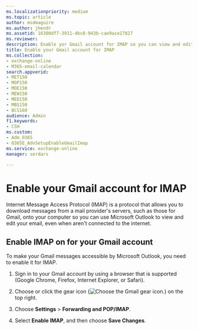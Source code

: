 ```yaml
---
ms.localizationpriority: medium
ms.topic: article
author: msdmaguire
ms.author: jhendr
ms.assetid: 16380df7-3911-4bc8-943b-cae9ace27827
ms.reviewer: 
description: Enable yor Gmail account for IMAP so you can view and edit your mail in Microsoft Outlook app.
title: Enable your Gmail account for IMAP
ms.collection: 
- exchange-online
- M365-email-calendar
search.appverid:
- MET150
- MOP150
- MOE150
- MEW150
- MED150
- MBS150
- BCS160
audience: Admin
f1.keywords:
- CSH
ms.custom: 
- Adm_O365
- O365E_AdvSetupEnableGmailImap
ms.service: exchange-online
manager: serdars

---
```


# Enable your Gmail account for IMAP

 Internet Message Access Protocol (IMAP) is a protocol that allows you to download messages from a mail provider's servers, such as those for Gmail, onto your computer so you can use Microsoft Outlook to view and edit your email, even when aren't connected to the internet.

## Enable IMAP on for your Gmail account

To make your Gmail messages accessible by Microsoft Outlook, you need to enable it for IMAP.

1. Sign in to your Gmail account by using a browser that is supported (Google Chrome, Firefox, Internet Explorer, or Safari).

2. Choose or click the gear icon (![Choose the Gmail gear icon.](media/29b4916c-46b0-494f-9be5-74219cae9806.PNG)) on the top right.

3. Choose **Settings** \> **Forwarding and POP/IMAP**.

4. Select **Enable IMAP**, and then choose **Save Changes**.
